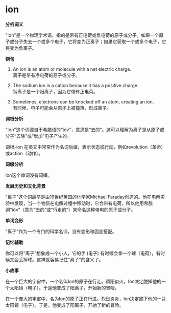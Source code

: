 # ion

**分析词义**

  

"Ion"是一个物理学术语，指的是带有正电荷或负电荷的原子或分子。如果一个原子或分子失去一个或多个电子，它将变为正离子；如果它获取一个或多个电子，它将变为负离子。

  

**例句**

  

1.  An ion is an atom or molecule with a net electric charge.  
    离子是带有净电荷的原子或分子。
    
      
    
2.  The sodium ion is a cation because it has a positive charge.  
    钠离子是一个阳离子，因为它带有正电荷。
    
      
    
3.  Sometimes, electrons can be knocked off an atom, creating an ion.  
    有时候，电子可能会从原子上被撞落，形成离子。
    
      
    

  

**词根分析**

  

"Ion"这个词源自于希腊语的“ἰόν”，意思是“去的”。这可以理解为离子是从原子或分子“去除”或“增加”电子产生的。

  

词根-ion 在英文中常常作为名词后缀，表示状态或行动，例如revolution（革命）或action（动作）。

  

**词缀分析**

  

Ion这个单词没有词缀。

  

**发展历史和文化背景**

  

"离子"这个词最早是由19世纪英国的化学家Michael Faraday创造的。他在电解实验中发现，当一个物质在电解过程中移动时，它会带有电荷，所以他用希腊词“ἰόν”（意为“去的”或“行走的”）来命名这种带电的原子或分子。

  

**单词变形**

  

"离子"作为一个专门的科学名词，没有变形和固定搭配。

  

**记忆辅助**

  

你可以将"离子"想象成一个小人，它的手 (电子) 有时候会拿一个球（电荷），有时候又会丢掉球。这样就容易记住"离子"的含义了。

  

**小故事**

  

在一个巨大的宇宙中，一个名叫Ion的原子在行走。骄阳似火，Ion决定脱掉他的一个太阳镜（电子）。于是他变成了阳离子，开始新的冒险。

  

在一个庞大的宇宙中，名为Ion的原子正在行进。烈日炎炎，Ion决定摘下他的一只太阳镜（电子）。于是，他变成了阳离子，开始了新的冒险。
